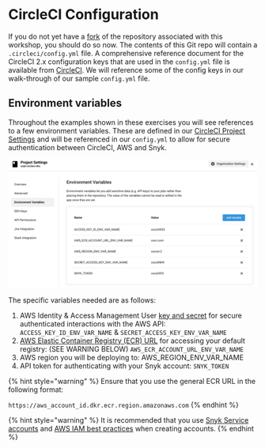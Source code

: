# CircleCI Configuration

If you do not yet have a [fork](https://github.com/snyk-partners/snyk-circleci-eks/fork) of the repository associated with this workshop, you should do so now. The contents of this Git repo will contain a `.circleci/config.yml` file. A comprehensive reference document for the CircleCI 2.x configuration keys that are used in the `config.yml` file is available from [CircleCI](https://circleci.com/docs/2.0/configuration-reference/). We will reference some of the config keys in our walk-through of our sample `config.yml` file.

## Environment variables

Throughout the examples shown in these exercises you will see references to a few environment variables. These are defined in our [CircleCI Project Settings](https://circleci.com/docs/2.0/env-vars/?utm_medium=SEM&utm_source=gnb&utm_campaign=SEM-gb-DSA-Eng-ni&utm_content=&utm_term=dynamicSearch-&gclid=EAIaIQobChMI_LT0qqj16QIVUB-tBh0J-gxoEAAYASAAEgJdxfD_BwE#setting-an-environment-variable-in-a-project) and will be referenced in our `config.yml` to allow for secure authentication between CircleCI, AWS and Snyk.

![](../../../.gitbook/assets/circleci_project_settings.png)

The specific variables needed are as follows:

1. AWS Identity & Access Management User [key and secret](https://docs.aws.amazon.com/IAM/latest/UserGuide/id_credentials_access-keys.html) for secure authenticated interactions with the AWS API: `ACCESS_KEY_ID_ENV_VAR_NAME` & `SECRET_ACCESS_KEY_ENV_VAR_NAME`
2. [AWS Elastic Container Registry \(ECR\) URL](https://docs.aws.amazon.com/AmazonECR/latest/userguide/Registries.html) for accessing your default registry: \(SEE WARNING BELOW\) `AWS_ECR_ACCOUNT_URL_ENV_VAR_NAME`
3. AWS region you will be deploying to: AWS\_REGION\_ENV\_VAR\_NAME
4. API token for authenticating with your Snyk account: `SNYK_TOKEN`

{% hint style="warning" %}
Ensure that you use the general ECR URL in the following format:

`https://aws_account_id.dkr.ecr.region.amazonaws.com`
{% endhint %}

{% hint style="warning" %}
It is recommended that you use [Snyk Service accounts](https://support.snyk.io/hc/en-us/articles/360004037597-Service-accounts) and [AWS IAM best practices](https://docs.aws.amazon.com/IAM/latest/UserGuide/best-practices.html) when creating accounts.
{% endhint %}

